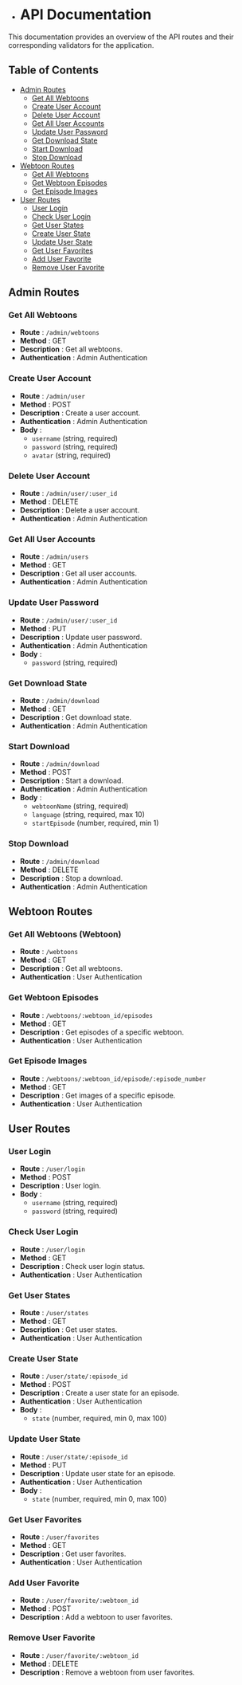 - # API Documentation

This documentation provides an overview of the API routes and their corresponding validators for the application.
## Table of Contents
- [Admin Routes](https://chat.openai.com/c/def8bf06-bf47-4eec-92c6-a19f7b1c212a#admin-routes)
  - [Get All Webtoons](https://chat.openai.com/c/def8bf06-bf47-4eec-92c6-a19f7b1c212a#get-all-webtoons)
  - [Create User Account](https://chat.openai.com/c/def8bf06-bf47-4eec-92c6-a19f7b1c212a#create-user-account)
  - [Delete User Account](https://chat.openai.com/c/def8bf06-bf47-4eec-92c6-a19f7b1c212a#delete-user-account)
  - [Get All User Accounts](https://chat.openai.com/c/def8bf06-bf47-4eec-92c6-a19f7b1c212a#get-all-user-accounts)
  - [Update User Password](https://chat.openai.com/c/def8bf06-bf47-4eec-92c6-a19f7b1c212a#update-user-password)
  - [Get Download State](https://chat.openai.com/c/def8bf06-bf47-4eec-92c6-a19f7b1c212a#get-download-state)
  - [Start Download](https://chat.openai.com/c/def8bf06-bf47-4eec-92c6-a19f7b1c212a#start-download)
  - [Stop Download](https://chat.openai.com/c/def8bf06-bf47-4eec-92c6-a19f7b1c212a#stop-download)
- [Webtoon Routes](https://chat.openai.com/c/def8bf06-bf47-4eec-92c6-a19f7b1c212a#webtoon-routes)
  - [Get All Webtoons](https://chat.openai.com/c/def8bf06-bf47-4eec-92c6-a19f7b1c212a#get-all-webtoons-webtoon)
  - [Get Webtoon Episodes](https://chat.openai.com/c/def8bf06-bf47-4eec-92c6-a19f7b1c212a#get-webtoon-episodes)
  - [Get Episode Images](https://chat.openai.com/c/def8bf06-bf47-4eec-92c6-a19f7b1c212a#get-episode-images)
- [User Routes](https://chat.openai.com/c/def8bf06-bf47-4eec-92c6-a19f7b1c212a#user-routes)
  - [User Login](https://chat.openai.com/c/def8bf06-bf47-4eec-92c6-a19f7b1c212a#user-login)
  - [Check User Login](https://chat.openai.com/c/def8bf06-bf47-4eec-92c6-a19f7b1c212a#check-user-login)
  - [Get User States](https://chat.openai.com/c/def8bf06-bf47-4eec-92c6-a19f7b1c212a#get-user-states)
  - [Create User State](https://chat.openai.com/c/def8bf06-bf47-4eec-92c6-a19f7b1c212a#create-user-state)
  - [Update User State](https://chat.openai.com/c/def8bf06-bf47-4eec-92c6-a19f7b1c212a#update-user-state)
  - [Get User Favorites](https://chat.openai.com/c/def8bf06-bf47-4eec-92c6-a19f7b1c212a#get-user-favorites)
  - [Add User Favorite](https://chat.openai.com/c/def8bf06-bf47-4eec-92c6-a19f7b1c212a#add-user-favorite)
  - [Remove User Favorite](https://chat.openai.com/c/def8bf06-bf47-4eec-92c6-a19f7b1c212a#remove-user-favorite)
## Admin Routes
### Get All Webtoons
- **Route** : `/admin/webtoons`
- **Method** : GET
- **Description** : Get all webtoons.
- **Authentication** : Admin Authentication
### Create User Account
- **Route** : `/admin/user`
- **Method** : POST
- **Description** : Create a user account.
- **Authentication** : Admin Authentication
- **Body** :
  - `username` (string, required)
  - `password` (string, required)
  - `avatar` (string, required)
### Delete User Account
- **Route** : `/admin/user/:user_id`
- **Method** : DELETE
- **Description** : Delete a user account.
- **Authentication** : Admin Authentication
### Get All User Accounts
- **Route** : `/admin/users`
- **Method** : GET
- **Description** : Get all user accounts.
- **Authentication** : Admin Authentication
### Update User Password
- **Route** : `/admin/user/:user_id`
- **Method** : PUT
- **Description** : Update user password.
- **Authentication** : Admin Authentication
- **Body** :
  - `password` (string, required)
### Get Download State
- **Route** : `/admin/download`
- **Method** : GET
- **Description** : Get download state.
- **Authentication** : Admin Authentication
### Start Download
- **Route** : `/admin/download`
- **Method** : POST
- **Description** : Start a download.
- **Authentication** : Admin Authentication
- **Body** :
  - `webtoonName` (string, required)
  - `language` (string, required, max 10)
  - `startEpisode` (number, required, min 1)
### Stop Download
- **Route** : `/admin/download`
- **Method** : DELETE
- **Description** : Stop a download.
- **Authentication** : Admin Authentication
## Webtoon Routes
### Get All Webtoons (Webtoon)
- **Route** : `/webtoons`
- **Method** : GET
- **Description** : Get all webtoons.
- **Authentication** : User Authentication
### Get Webtoon Episodes
- **Route** : `/webtoons/:webtoon_id/episodes`
- **Method** : GET
- **Description** : Get episodes of a specific webtoon.
- **Authentication** : User Authentication
### Get Episode Images
- **Route** : `/webtoons/:webtoon_id/episode/:episode_number`
- **Method** : GET
- **Description** : Get images of a specific episode.
- **Authentication** : User Authentication
## User Routes
### User Login
- **Route** : `/user/login`
- **Method** : POST
- **Description** : User login.
- **Body** :
  - `username` (string, required)
  - `password` (string, required)
### Check User Login
- **Route** : `/user/login`
- **Method** : GET
- **Description** : Check user login status.
- **Authentication** : User Authentication
### Get User States
- **Route** : `/user/states`
- **Method** : GET
- **Description** : Get user states.
- **Authentication** : User Authentication
### Create User State
- **Route** : `/user/state/:episode_id`
- **Method** : POST
- **Description** : Create a user state for an episode.
- **Authentication** : User Authentication
- **Body** :
  - `state` (number, required, min 0, max 100)
### Update User State
- **Route** : `/user/state/:episode_id`
- **Method** : PUT
- **Description** : Update user state for an episode.
- **Authentication** : User Authentication
- **Body** :
  - `state` (number, required, min 0, max 100)
### Get User Favorites
- **Route** : `/user/favorites`
- **Method** : GET
- **Description** : Get user favorites.
- **Authentication** : User Authentication
### Add User Favorite
- **Route** : `/user/favorite/:webtoon_id`
- **Method** : POST
- **Description** : Add a webtoon to user favorites.
### Remove User Favorite
- **Route** : `/user/favorite/:webtoon_id`
- **Method** : DELETE
- **Description** : Remove a webtoon from user favorites.
